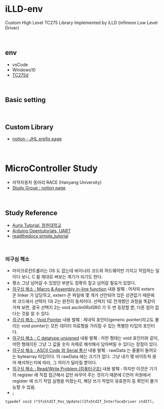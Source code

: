 # iLLD-env
Custom High Level TC275 Library Implemented by iLLD (infineon Low Level Driver)

<br>

## env

- vsCode
- Windows10
- [TC275d](https://kr.rs-online.com/web/c/semiconductors/semiconductor-development-kits/processor-microcontroller-development-kits/)

<br>

## Basic setting




<br>

## Custom Library

- [notion - JHL prefix page](https://www.notion.so/AUrix-Tutorial-56859ecd2dc548ec9b9df59432dfbb76)

<br>

# MicroController Study

- 자작자동차 동아리 RACE (Hanyang University)
- [Study Group : notion page](https://www.notion.so/AUrix-Tutorial-56859ecd2dc548ec9b9df59432dfbb76)

<br>

## Study Reference

- [Aurix Tutorial, 창원대학교](https://aurixtutorial.readthedocs.io/ko/latest/index.html)
- [Arduino Opentutorials, UART](https://opentutorials.org/module/2106/12247)
- [readthedocs simple_tutorial](https://openvslam.readthedocs.io/en/master/simple_tutorial.html)

<br>

### 의구심 해소

- 마이크로컨트롤러는 OS 도 없는데 바이너리 코드와 하드웨어만 가지고 작업하는 일이다 보니, C 를 제대로 써보는 계기가 되기도 한다.
- 평소 그냥 넘어갈 수 있었던 부분도 정확히 짚고 넘어갈 필요가 있었다.
- [의구심 해소 : Macro & Assembly in-line function](https://www.notion.so/3-Asclin-Hello-World-0334ec01f1c549239452c17c8f6f585e#7a2b7d5e576c45909d7d079efe108a83) 내용 발췌 : 어차피 extern 은 linker 가 담당하고, extern 은 파일에 몇 개가 선언되어 있든 상관없기 때문에 위 코드에서 선택지 1과 2는 완전히 동치이다. 선택지 1로 전개했던 과정을 똑같이 거쳐 보면, 결국 선택지 2는 void asclin0RxISR() 가 두 번 등장할 뿐, 다른 점이 없다는 것을 알 수 있다. 
- [의구심 해소 : Void Pointer](https://www.notion.so/4-Asclin-My-Own-Terminal-35e0e4c269c44242a75cde39902d630b#cc597e54630d4347ae68051c717fb70e) 내용 발췌 : 제네릭 포인터(generic pointer)라고도 불리는 void pointer는 모든 데이터 자료형을 가리킬 수 있는 특별한 타입의 포인터다.
- [의구심 해소 : C datatype unsigned](https://www.notion.so/5-VADC-Multi-channel-voltmeter-e1c015e982684e4794fab1f41ac20694#bfeaeb450e1646e180285389da78dbf6) 내용 발췌 : 저런 형태는 void 포인터와 같이, 어떤 형태이든 그냥 그 값을 숫자 자체로 해석해서 담아버릴 수 있다는 장점이 있다.
- [의구심 해소 : ASCII Code 와 Serial 통신](https://www.notion.so/6-VADC-My-Own-Cheap-Oscilloscope-f28737c0172946ecb200f930bbec4596#0cbcfcf0d80946ada1cdbe534b67a308) 내용 발췌 :  rawData 는 줄줄이 들어오는 bytearray 타입이다. 이 rawData 에는 크기가 없다. 그냥 내가 몇 바이트씩 끊어 해석하는지에 따라, 그 의미가 달라질 뿐이다.
- [의구심 해소 : Read/Write Problem (컴퓨터구조)](https://www.notion.so/7-GTM-Chronos-Ruler-0f593d510375497eb6038de2ed455c51#f58c77ed38884f5a90c8f546b60f77d6) 내용 발췌 :  하지만 이것은 기기의 register 에 직접 접근해서 값만 바꾸어 주는 것이기 때문에 C언어 차원에서 register 에 쓰기 작업 실행을 마쳤는지, 해당 쓰기 작업이 유효한지 등 확인이 불가능할 수 있음.
- [ : ]()
```
typedef void (*IfxStdIf_Pos_Update)(IfxStdIf_InterfaceDriver stdIf);
```
